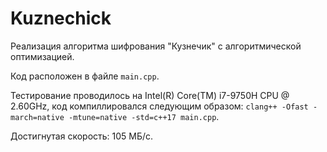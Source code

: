 # Kuznechick
Реализация алгоритма шифрования "Кузнечик" с алгоритмической оптимизацией.

Код расположен в файле `main.cpp`.

Тестирование проводилось на Intel(R) Core(TM) i7-9750H CPU @ 2.60GHz, код компиллировался следующим образом: `clang++ -Ofast -march=native -mtune=native -std=c++17 main.cpp`.

Достигнутая скорость: 105 МБ/с.
